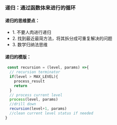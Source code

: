 ### 递归：通过函数体来进行的循环
#### 递归的思维要点：
<ul>
  <li> 1. 不要人肉进行递归</li>
  <li> 2. 找到最近最简方法，将其拆分成可重复解决的问题</li>
  <li> 3. 数学归纳法思维</li>
</ul>

 #### 递归的模版：
 ```javascript
  const recursion = (level, params) =>{
   // recursion terminator
   if(level > MAX_LEVEL){
     process_result
     return 
   }
   // process current level
   process(level, params)
   //drill down
   recursion(level+1, params)
   //clean current level status if needed   
}
 ```

 